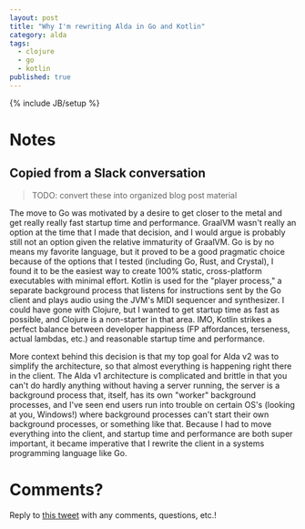 ```yaml
---
layout: post
title: "Why I'm rewriting Alda in Go and Kotlin"
category: alda
tags:
  - clojure
  - go
  - kotlin
published: true
---
```


{% include JB/setup %}

# Notes

## Copied from a Slack conversation

> TODO: convert these into organized blog post material

The move to Go was motivated by a desire to get closer to the metal and get really really fast startup time and performance. GraalVM wasn't really an option at the time that I made that decision, and I would argue is probably still not an option given the relative immaturity of GraalVM. Go is by no means my favorite language, but it proved to be a good pragmatic choice because of the options that I tested (including Go, Rust, and Crystal), I found it to be the easiest way to create 100% static, cross-platform executables with minimal effort.
Kotlin is used for the "player process," a separate background process that listens for instructions sent by the Go client and plays audio using the JVM's MIDI sequencer and synthesizer. I could have gone with Clojure, but I wanted to get startup time as fast as possible, and Clojure is a non-starter in that area. IMO, Kotlin strikes a perfect balance between developer happiness (FP affordances, terseness, actual lambdas, etc.) and reasonable startup time and performance.

More context behind this decision is that my top goal for Alda v2 was to simplify the architecture, so that almost everything is happening right there in the client. The Alda v1 architecture is complicated and brittle in that you can't do hardly anything without having a server running, the server is a background process that, itself, has its own "worker" background processes, and I've seen end users run into trouble on certain OS's (looking at you, Windows!) where background processes can't start their own background processes, or something like that.
Because I had to move everything into the client, and startup time and performance are both super important, it became imperative that I rewrite the client in a systems programming language like Go.

# Comments?

Reply to [this tweet][tweet] with any comments, questions, etc.!

[tweet]: https://twitter.com/dave_yarwood/status/FIXME
